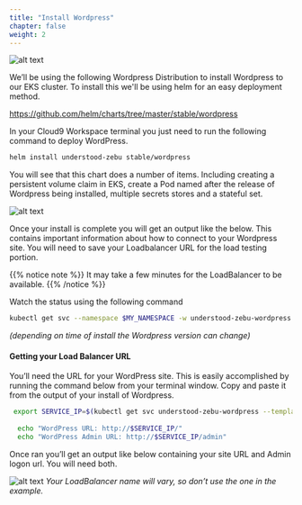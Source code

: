 ```yaml
---
title: "Install Wordpress"
chapter: false
weight: 2
---
```



![alt text](/images/ekscwci/wordpresslogo.png "Wordpress Logo")

We’ll be using the following Wordpress Distribution to install Wordpress to our EKS cluster. To install this we'll be using helm for an easy deployment method. 

https://github.com/helm/charts/tree/master/stable/wordpress 

In your Cloud9 Workspace terminal you just need to run the following command to deploy WordPress. 

```bash
helm install understood-zebu stable/wordpress
```

You will see that this chart does a number of items. Including creating a persistent volume claim in EKS, create a Pod named after the release of Wordpress being installed, multiple secrets stores and a stateful set. 
 

![alt text](/images/ekscwci/helminstalloutput.png "Helm Install Output")
 

Once your install is complete you will get an output like the below. This contains important information about how to connect to your Wordpress site. You will need to save your Loadbalancer URL for the load testing portion. 

{{% notice note %}}
It may take a few minutes for the LoadBalancer to be available.
{{% /notice %}} 

Watch the status using the following command
```bash
kubectl get svc --namespace $MY_NAMESPACE -w understood-zebu-wordpress
``` 
*(depending on time of install the Wordpress version can change)*


#### Getting your Load Balancer URL

You’ll need the URL for your WordPress site. This is easily accomplished by running the command below from your terminal window. Copy and paste it from the output of your install of Wordpress. 

```bash
 export SERVICE_IP=$(kubectl get svc understood-zebu-wordpress --template "{{ range (index .status.loadBalancer.ingress 0) }}{{.}}{{ end }}")
 
  echo "WordPress URL: http://$SERVICE_IP/"
  echo "WordPress Admin URL: http://$SERVICE_IP/admin"
```
Once ran you’ll get an output like below containing your site URL and Admin logon url. You will need both. 
 

![alt text](/images/ekscwci/lboutput.png "LB Output")
*Your LoadBalancer name will vary, so don’t use the one in the example.*

 
